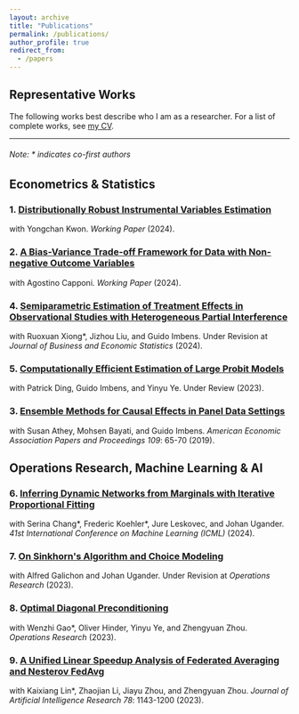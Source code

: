 ```yaml
---
layout: archive
title: "Publications"
permalink: /publications/
author_profile: true
redirect_from:
  - /papers
---
```

## Representative Works
The following works best describe who I am as a researcher. For a list of complete works, see [my CV](https://zhaonanq.github.io/files/CV_Zhaonan_Qu.pdf).


___

###### _Note: \* indicates co-first authors_

## Econometrics & Statistics

### 1. [Distributionally Robust Instrumental Variables Estimation](https://drive.google.com/file/d/1g2ffF4WMaQV9gNRU5m-gEz0FVf75O2Jw/view?usp=sharing)
with Yongchan Kwon. _Working Paper_ (2024).

### 2. [A Bias-Variance Trade-off Framework for Data with Non-negative Outcome Variables](https://drive.google.com/file/d/1qJS-sRlTLggwkjiYLQr0ihGnYKch6sUU/view?usp=sharing)
with Agostino Capponi. _Working Paper_ (2024).

### 4. [Semiparametric Estimation of Treatment Effects in Observational Studies with Heterogeneous Partial Interference](https://arxiv.org/abs/2107.12420)
with Ruoxuan Xiong\*, Jizhou Liu, and Guido Imbens. Under Revision at _Journal of Business and Economic Statistics_ (2024).

### 5. [Computationally Efficient Estimation of Large Probit Models](https://arxiv.org/abs/2407.09371)
with Patrick Ding, Guido Imbens, and Yinyu Ye. Under Review (2023).

### 3. [Ensemble Methods for Causal Effects in Panel Data Settings](https://arxiv.org/abs/1903.10079)
with Susan Athey, Mohsen Bayati, and Guido Imbens. _American Economic Association Papers and Proceedings 109_: 65-70 (2019).


## Operations Research, Machine Learning & AI

### 6. [Inferring Dynamic Networks from Marginals with Iterative Proportional Fitting](https://arxiv.org/abs/2402.18697)
with Serina Chang\*, Frederic Koehler\*, Jure Leskovec, and Johan Ugander. _41st International Conference on Machine Learning (ICML)_  (2024).

### 7. [On Sinkhorn's Algorithm and Choice Modeling](https://drive.google.com/file/d/18pq78eIlByYdEl_ezIkA1AyF6wMpg6eg/view?usp=sharing)
with Alfred Galichon and Johan Ugander. Under Revision at _Operations Research_ (2023).

### 8. [Optimal Diagonal Preconditioning](https://arxiv.org/abs/2209.00809)
with Wenzhi Gao\*, Oliver Hinder, Yinyu Ye, and Zhengyuan Zhou. _Operations Research_ (2023).

### 9. [A Unified Linear Speedup Analysis of Federated Averaging and Nesterov FedAvg](https://arxiv.org/abs/2007.05690)
with Kaixiang Lin\*, Zhaojian Li, Jiayu Zhou, and Zhengyuan Zhou. _Journal of Artificial Intelligence Research 78_: 1143-1200 (2023).


